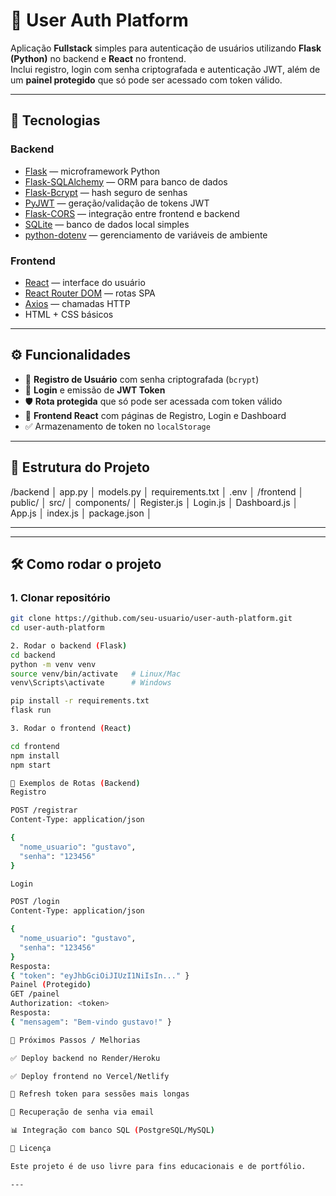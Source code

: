 # 🔐 User Auth Platform

Aplicação **Fullstack** simples para autenticação de usuários utilizando **Flask (Python)** no backend e **React** no frontend.  
Inclui registro, login com senha criptografada e autenticação JWT, além de um **painel protegido** que só pode ser acessado com token válido.

---

## 🚀 Tecnologias

### Backend
- [Flask](https://flask.palletsprojects.com/) — microframework Python
- [Flask-SQLAlchemy](https://flask-sqlalchemy.palletsprojects.com/) — ORM para banco de dados
- [Flask-Bcrypt](https://flask-bcrypt.readthedocs.io/) — hash seguro de senhas
- [PyJWT](https://pyjwt.readthedocs.io/) — geração/validação de tokens JWT
- [Flask-CORS](https://flask-cors.readthedocs.io/) — integração entre frontend e backend
- [SQLite](https://www.sqlite.org/) — banco de dados local simples
- [python-dotenv](https://pypi.org/project/python-dotenv/) — gerenciamento de variáveis de ambiente

### Frontend
- [React](https://reactjs.org/) — interface do usuário
- [React Router DOM](https://reactrouter.com/) — rotas SPA
- [Axios](https://axios-http.com/) — chamadas HTTP
- HTML + CSS básicos

---

## ⚙️ Funcionalidades

- 📌 **Registro de Usuário** com senha criptografada (`bcrypt`)  
- 🔑 **Login** e emissão de **JWT Token**  
- 🛡 **Rota protegida** que só pode ser acessada com token válido  
- 🎨 **Frontend React** com páginas de Registro, Login e Dashboard  
- ✅ Armazenamento de token no `localStorage`  

---

## 📂 Estrutura do Projeto

/backend
│ app.py
│ models.py
│ requirements.txt
│ .env
│
/frontend
│ public/
│ src/
│ components/
│ Register.js
│ Login.js
│ Dashboard.js
│ App.js
│ index.js
│ package.json
│


---


---

## 🛠 Como rodar o projeto

### 1. Clonar repositório
```bash
git clone https://github.com/seu-usuario/user-auth-platform.git
cd user-auth-platform

2. Rodar o backend (Flask)
cd backend
python -m venv venv
source venv/bin/activate   # Linux/Mac
venv\Scripts\activate      # Windows

pip install -r requirements.txt
flask run

3. Rodar o frontend (React)

cd frontend
npm install
npm start

🔑 Exemplos de Rotas (Backend)
Registro

POST /registrar
Content-Type: application/json

{
  "nome_usuario": "gustavo",
  "senha": "123456"
}

Login

POST /login
Content-Type: application/json

{
  "nome_usuario": "gustavo",
  "senha": "123456"
}
Resposta:
{ "token": "eyJhbGciOiJIUzI1NiIsIn..." }
Painel (Protegido)
GET /painel
Authorization: <token>
Resposta:
{ "mensagem": "Bem-vindo gustavo!" }

🎯 Próximos Passos / Melhorias

✅ Deploy backend no Render/Heroku

✅ Deploy frontend no Vercel/Netlify

🔄 Refresh token para sessões mais longas

👤 Recuperação de senha via email

📊 Integração com banco SQL (PostgreSQL/MySQL)

📝 Licença

Este projeto é de uso livre para fins educacionais e de portfólio.

---
